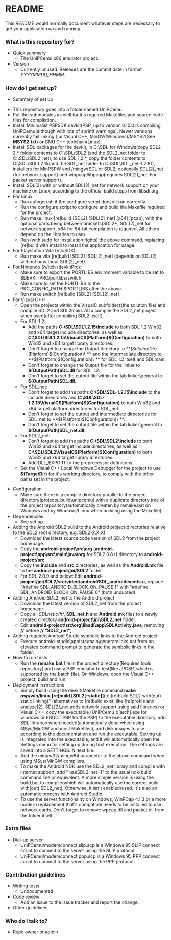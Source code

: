 # README #

This README would normally document whatever steps are necessary to get your application up and running.

### What is this repository for? ###

* Quick summary
	- The UniPCemu x86 emulator project.
* Version
	- Currently unused. Releases are the commit date in format *YYYYMMDD_HHMM*.

### How do I get set up? ###

* Summary of set up
- This repository goes into a folder named UniPCemu.
- Pull the submodules as well for it's required Makefiles and source code files for compilation.
- Install Minimalist PSPSDK devkit(PSP, up to version 0.10.0 is compiling UniPCemu(although with lots of sprintf warnings). Newer versions currently fail linking.) or Visual C++, MinGW(Windows)/MSYS2(See **MSYS2.txt**) or GNU C++ toolchain(Linux).
- Install SDL packages for the devkit, in C:\SDL for Windows(copy SDL2-2.* folder contents to C:\SDL\SDL2 (and the SDL2_net folder to C:\SDL\SDL2_net), to use SDL 1.2.*, copy the folder contents to C:\SDL\SDL1.2.15(and the SDL_net folder to C:\SDL\SDL_net-1.2.8)), installers for MinPSPW and /mingw(SDL or SDL2, optionally SDL(2)_net (for network support) and winpcap/libpcap(requires SDL(2)_net. For packet server support).
- Install SDL(2) with or without SDL(2)_net for network support on your machine on Linux, according to the official build steps from libsdl.org.
- For Linux:
	- Run autogen.sh if the configure script doesn't run correctly.
	- Run the configure script to configure and build the Makefile required for the project.
	- Run make linux [re]build [SDL2] [SDL[2]_net] [x64] [pcap], with the optional parts being between brackets(SDL2+, SDL(2)_net for network support, x64 for 64-bit compilation is required. All others depend on the libraries to use).
	- Run (with sudo for installation rights) the above command, replacing [re]build with install to install the application for usage.
- For Playstation Vita (VitaSDK):
	- Run make vita [re]build [SDL2] [SDL[2]_net] (depends on SDL(2) without or without SDL(2)_net)
- For Nintendo Switch (devkitPro):
	- Make sure to export the PORTLIBS environment variable to be set to $DEVKITPRO/portlibs/switch
	- Make sure to set the PORTLIBS to the PKG_CONFIG_PATH:$PORTLIBS after the above.
	- Run make switch [re]build [SDL2] [SDL[2]_net]
- For Visual C++:
	- Open the projects within the VisualC subfolders(the solution file) and compile SDL2 and SDL2main. Also compile the SDL2_net project when used(after compiling SDL2 itself).
	- For SDL 1.2:
		- Add the paths **C:\SDL\SDL1.2.15\include** to both SDL 1.2 Win32 and x64 target include directories, as well as **C:\SDL\SDL1.2.15\VisualC\$(Platform)\$(Configuration)** to both Win32 and x64 target library directories.
		- Don't forget to change the Output directory to **$(SolutionDir)$(Platform)\$(Configuration)\ ** and the Intermediate directory to **$(Platform)\$(Configuration)\ ** for SDL 1.2 itself and SDLmain.
		- Don't forget to change the Output file for the linker to **$(OutputPath)SDL.dll** for SDL 1.2.
		- Don't forget to set the output file within the tab linker\general to **$(OutputPath)SDL.dll**.
	- For SDL_net:
		- Don't forget to add the paths **C:\SDL\SDL-1.2.15\include** to the include directories and **C:\SDL\SDL-1.2.15\VisualC\$(Platform)\$(Configuration)** to both Win32 and x64 target platform directories for SDL_net.	
		- Don't forget to set the output and intermediate directories for SDL_net to **$(Platform)\$(Configuration)\ **.
		- Don't forget to set the output file within the tab linker\general to **$(OutputPath)SDL_net.dll**.
	- For SDL2_net:
		- Don't forget to add the paths **C:\SDL\SDL2\include** to both Win32 and x64 target include directories, as well as **C:\SDL\SDL2\VisualC\$(Platform)\$(Configuration)** to both Win32 and x64 target library directories.
		- Add DLL_EXPORT to the preprocessor definitions.
	- Set the Visual C++ Local Windows Debugger for the project to use **$(TargetDir)** for it's working directory, to comply with the other paths set in the project.

* Configuration
	- Make sure there is a compile directory parallel to the project directory(projects_build\unipcemu) with a duplicate directory tree of the project repository(automatically createn by remake.bat on Windows and by Windows/Linux when building using the Makefile).
* Dependencies
	- See set up.
* Adding the Android SDL2 build to the Android project(directories relative to the SDL2 root directory, e.g. SDL2-2.X.X)
	- Download the latest source code version of SDL2 from the project homepage. 
	- Copy the **android-project\src\org** (**android-project\app\src\main\java\org** for SDL2.0.8+) directory to **android-project/src**.
	- Copy the **include** and **src** directories, as well as the **Android.mk** file to the **android-project/jni/SDL2** folder.
	- For SDL 2.0.9 and below: Edit **android-project/jni/SDL2/src/video/android/SDL_androidevents.c**, replace "#define SDL_ANDROID_BLOCK_ON_PAUSE  1" with "#define SDL_ANDROID_BLOCK_ON_PAUSE  0" (both unquoted).
* Adding Android SDL2_net to the Android project
	- Download the latest version of SDL2_net from the project homepage.
	- Copy all **SDLnet*.c/h**, **SDL_net.h** and **Android.mk** files to a newly created directory **android-project\jni\SDL2_net** folder.
	- Edit **android-project\src\org\libsdl\app\SDLActivity.java**, removing **//** before **// "SDL2_net",**.
* Adding required Android Studio symbolic links to the Android project
	- Execute android-studio\app\src\main\generatelinks.bat from an elevated command prompt to generate the symbolic links in the folder.
* How to run tests
	- Run the **remake.bat** file in the project directory(Requires tools repository) and use a PSP emulator to test(like JPCSP, which is supported by the batch file). On Windows, open the Visual C++ project, build and run.
* Deployment instructions
	- Simply build using the devkit(Makefile command **make psp/win/linux [re]build [SDL2[-static]]**(to (re)build SDL2 with(out) static linking)" (alternatives to [re]build exist, like [re]profile and analyze[2]. SDL[2]_net adds network support using said libraries) or Visual C++, copy the executable (UniPCemu_x[arch].exe for windows or EBOOT.PBP for the PSP) to the executable directory, add SDL libraries when needed(automatically done when using MSys/MinGW and most Makefiles), add disk images to use according to the documentation and run the executable. Setting up is integrated into the executable, and it will automatically open the Settings menu for setting up during first execution. The settings are saved into a SETTINGS.INI text file.
	- Add the mingw32/mingw64 parameter to the above command when using MSys/MinGW compilers.
	- To make the Android NDK use the SDL2_net library and compile with internet support, add " useSDL2_net=1" to the usual ndk-build command line or equivalent. A more simple version is using the build.bat to compile(which will automatically use the correct build with(out) SDL2_net). Otherwise, it isn't enabled/used. It's also an automatic process with Android Studio.
	- To use the server functionality on Windows, WinPCap 4.1.3 or a more modern replacement that's compatible needs to be installed to use network cards. Don't forget to remove wpcap.dll and packet.dll from the folder itself.

### Extra files ###

* Dial-up server
	- UniPCemu/modemconnect.slip.scp is a Windows 95 SLIP connect script to connect to the server using the SLIP protocol.
	- UniPCemu/modemconnect.ppp.scp is a Windows 95 PPP connect script to connect to the server using the PPP protocol. 

### Contribution guidelines ###

* Writing tests
	- Undocumented
* Code review
	- Add an issue to the issue tracker and report the change.
* Other guidelines

### Who do I talk to? ###

* Repo owner or admin
